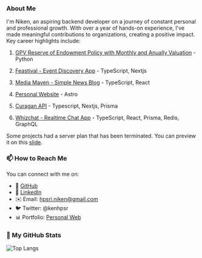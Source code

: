 ### About Me

I'm Niken, an aspiring backend developer on a journey of constant personal and professional growth. With over a year of hands-on experience, I've made meaningful contributions to organizations, creating a positive impact. Key career highlights include:

1. [GPV Reserve of Endowment Policy with Monthly and Anually Valuation](https://github.com/nikenhpsr/data-related-projects/blob/main/Python/GPV%20Reserve%20of%20Endowment%20Policy%20with%20Monthly%20and%20Anually%20Valuation/GPV_Reserve.ipynb) - Python

2. [Feastival - Event Discovery App](https://feastival.fun) - TypeScript, Nextjs

3. [Media Maven - Simple News Blog](https://news-app.nikenhpsr.site/) - TypeScript, React

4. [Personal Website](https://nikenhpsr.site) - Astro
   
5. [Curagan API](https://curagan-frontend.vercel.app/) - Typescript, Nextjs, Prisma 

6. [Whizchat - Realtime Chat App](https://github.com/nikenhpsr/realtime-chat-app) - TypeScript, React, Prisma, Redis, GraphQL

Some projects had a server plan that has been terminated. You can preview it on this [slide](https://docs.google.com/presentation/d/1kYDi7nG_CIBpD5FPhoXuIoWiT_u7HOhf2HtGM8kifys/edit?usp=sharing).

### 📫 How to Reach Me

You can connect with me on:

- 🔸 [GitHub](https://github.com/nikenhpsr)
- 🔗 [LinkedIn](https://linkedin.com/in/nikenhapsari)
- ✉️ Email: hpsri.niken@gmail.com
- 🐦 Twitter: @kenhpsr
- 📊 Portfolio: [Personal Web](https://nikenhpsr.site/)

<!-- ### ⚙️ Skills

| Language          | Proficiency |
|-------------------|-------------|
| ![Python](https://img.shields.io/badge/python-3670A0?style=for-the-badge&logo=python&logoColor=ffdd54) | Advanced |
| ![R](https://img.shields.io/badge/r-%23276DC3.svg?style=for-the-badge&logo=r&logoColor=white) | Advanced |
| ![JavaScript](https://img.shields.io/badge/javascript-%23323330.svg?style=for-the-badge&logo=javascript&logoColor=%23F7DF1E) | Advanced |
| ![TypeScript](https://img.shields.io/badge/typescript-%23007ACC.svg?style=for-the-badge&logo=typescript&logoColor=white) | Intermediate |
| ![Go](https://img.shields.io/badge/go-%2300ADD8.svg?style=for-the-badge&logo=go&logoColor=white) | Beginner |
| ![Java](https://img.shields.io/badge/java-%23FF6600.svg?style=for-the-badge&logo=java&logoColor=white) | Beginner |


| Framework         | Proficiency |
|-------------------|-------------|
| ![React](https://img.shields.io/badge/react-%2320232a.svg?style=for-the-badge&logo=react&logoColor=%2361DAFB) | Intermediate |
| ![Next JS](https://img.shields.io/badge/Next-black?style=for-the-badge&logo=next.js&logoColor=white) | Intermediate |
| ![Vue.js](https://img.shields.io/badge/vuejs-%2335495e.svg?style=for-the-badge&logo=vuedotjs&logoColor=%234FC08D) | Beginner |
| ![Nuxtjs](https://img.shields.io/badge/Nuxt-002E3B?style=for-the-badge&logo=nuxtdotjs&logoColor=#00DC82) | Beginner |


| Tool              |
|-------------------|
| ![Git](https://img.shields.io/badge/git-%23F05033.svg?style=for-the-badge&logo=git&logoColor=white) |
| ![RabbitMQ](https://img.shields.io/badge/rabbitmq-%23FF6600.svg?style=for-the-badge&logo=rabbitmq&logoColor=white)|
| ![Docker](https://img.shields.io/badge/docker-%230db7ed.svg?style=for-the-badge&logo=docker&logoColor=white) |
| ![Google Cloud](https://img.shields.io/badge/GoogleCloud-%234285F4.svg?style=for-the-badge&logo=google-cloud&logoColor=white) |
| ![AWS](https://img.shields.io/badge/AWS-%23FF9900.svg?style=for-the-badge&logo=amazon-aws&logoColor=white) | -->

### 🚀 My GitHub Stats

![Top Langs](https://github-readme-stats.vercel.app/api/top-langs/?username=nikenhpsr&layout=compact&theme=dark)

<!-- [![My GitHub stats](https://github-readme-stats.vercel.app/api?username=nikenhpsr&count_private=true&show_icons=true&theme=dark)](https://github.com/anuraghazra/github-readme-stats) -->

<!--
## Tech Stack

### Data & Tech

[![My Stack](https://skillicons.dev/icons?i=python,mysql,postgresql,r,pytorch,tensorflow)](https://skillicons.dev)

### Web Development

[![My Stack](https://skillicons.dev/icons?i=js,ts,tailwind,bootstrap,react,prisma,nestjs,postgres,docker,gcp,git)](https://skillicons.dev)

Pinned Repositories:

📊 Data Related Projects
A project analyzing, visualizing, and forecasting data using Python or R.

🤖 AI & Machine Learning Project
A project exploring the use of AI and machine learning in predictive modeling.

💻 Software Engineering Project
A full-stack web application built using Nest.js, Prisma ORM, and PostgreSQL.
- 🔭 I’m currently working on ...
- 🌱 I’m currently learning ...
- 👯 I’m looking to collaborate on ...
- 🤔 I’m looking for help with ...
- 💬 Ask me about ...
- 📫 How to reach me: ...
- 😄 Pronouns: ...
- ⚡ Fun fact: ...
-->
